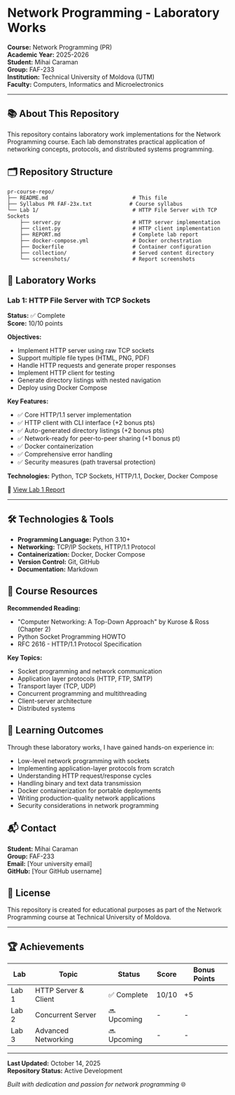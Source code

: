 # Network Programming - Laboratory Works

**Course:** Network Programming (PR)  
**Academic Year:** 2025-2026  
**Student:** Mihai Caraman  
**Group:** FAF-233  
**Institution:** Technical University of Moldova (UTM)  
**Faculty:** Computers, Informatics and Microelectronics

---

## 📚 About This Repository

This repository contains laboratory work implementations for the Network Programming course. Each lab demonstrates practical application of networking concepts, protocols, and distributed systems programming.

## 🗂️ Repository Structure

```
pr-course-repo/
├── README.md                           # This file
├── Syllabus PR FAF-23x.txt            # Course syllabus
└── Lab 1/                              # HTTP File Server with TCP Sockets
    ├── server.py                       # HTTP server implementation
    ├── client.py                       # HTTP client implementation
    ├── REPORT.md                       # Complete lab report
    ├── docker-compose.yml              # Docker orchestration
    ├── Dockerfile                      # Container configuration
    ├── collection/                     # Served content directory
    └── screenshots/                    # Report screenshots
```

## 🚀 Laboratory Works

### Lab 1: HTTP File Server with TCP Sockets
**Status:** ✅ Complete  
**Score:** 10/10 points  

**Objectives:**
- Implement HTTP server using raw TCP sockets
- Support multiple file types (HTML, PNG, PDF)
- Handle HTTP requests and generate proper responses
- Implement HTTP client for testing
- Generate directory listings with nested navigation
- Deploy using Docker Compose

**Key Features:**
- ✅ Core HTTP/1.1 server implementation
- ✅ HTTP client with CLI interface (+2 bonus pts)
- ✅ Auto-generated directory listings (+2 bonus pts)
- ✅ Network-ready for peer-to-peer sharing (+1 bonus pt)
- ✅ Docker containerization
- ✅ Comprehensive error handling
- ✅ Security measures (path traversal protection)

**Technologies:** Python, TCP Sockets, HTTP/1.1, Docker, Docker Compose

📄 [View Lab 1 Report](Lab%201/REPORT.md)

---

## 🛠️ Technologies & Tools

- **Programming Language:** Python 3.10+
- **Networking:** TCP/IP Sockets, HTTP/1.1 Protocol
- **Containerization:** Docker, Docker Compose
- **Version Control:** Git, GitHub
- **Documentation:** Markdown

## 📖 Course Resources

**Recommended Reading:**
- "Computer Networking: A Top-Down Approach" by Kurose & Ross (Chapter 2)
- Python Socket Programming HOWTO
- RFC 2616 - HTTP/1.1 Protocol Specification

**Key Topics:**
- Socket programming and network communication
- Application layer protocols (HTTP, FTP, SMTP)
- Transport layer (TCP, UDP)
- Concurrent programming and multithreading
- Client-server architecture
- Distributed systems

## 🎯 Learning Outcomes

Through these laboratory works, I have gained hands-on experience in:
- Low-level network programming with sockets
- Implementing application-layer protocols from scratch
- Understanding HTTP request/response cycles
- Handling binary and text data transmission
- Docker containerization for portable deployments
- Writing production-quality network applications
- Security considerations in network programming

## 📬 Contact

**Student:** Mihai Caraman  
**Group:** FAF-233  
**Email:** [Your university email]  
**GitHub:** [Your GitHub username]

## 📝 License

This repository is created for educational purposes as part of the Network Programming course at Technical University of Moldova.

---

## 🏆 Achievements

| Lab | Topic | Status | Score | Bonus Points |
|-----|-------|--------|-------|--------------|
| Lab 1 | HTTP Server & Client | ✅ Complete | 10/10 | +5 |
| Lab 2 | Concurrent Server | 🔜 Upcoming | - | - |
| Lab 3 | Advanced Networking | 🔜 Upcoming | - | - |

---

**Last Updated:** October 14, 2025  
**Repository Status:** Active Development  

*Built with dedication and passion for network programming* 🌐

